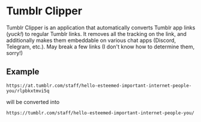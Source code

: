 # Tumblr Clipper
Tumblr Clipper is an application that automatically converts Tumblr app links (*yuck!*) to regular Tumblr links. It removes all the tracking on the link, and additionally makes them embeddable on various chat apps (Discord, Telegram, etc.). May break a few links (I don't know how to determine them, sorry!)

## Example
```{url}
https://at.tumblr.com/staff/hello-esteemed-important-internet-people-you/rlpbkxtmvi5q
```
will be converted into
```{url}
https://tumblr.com/staff/hello-esteemed-important-internet-people-you/
```
